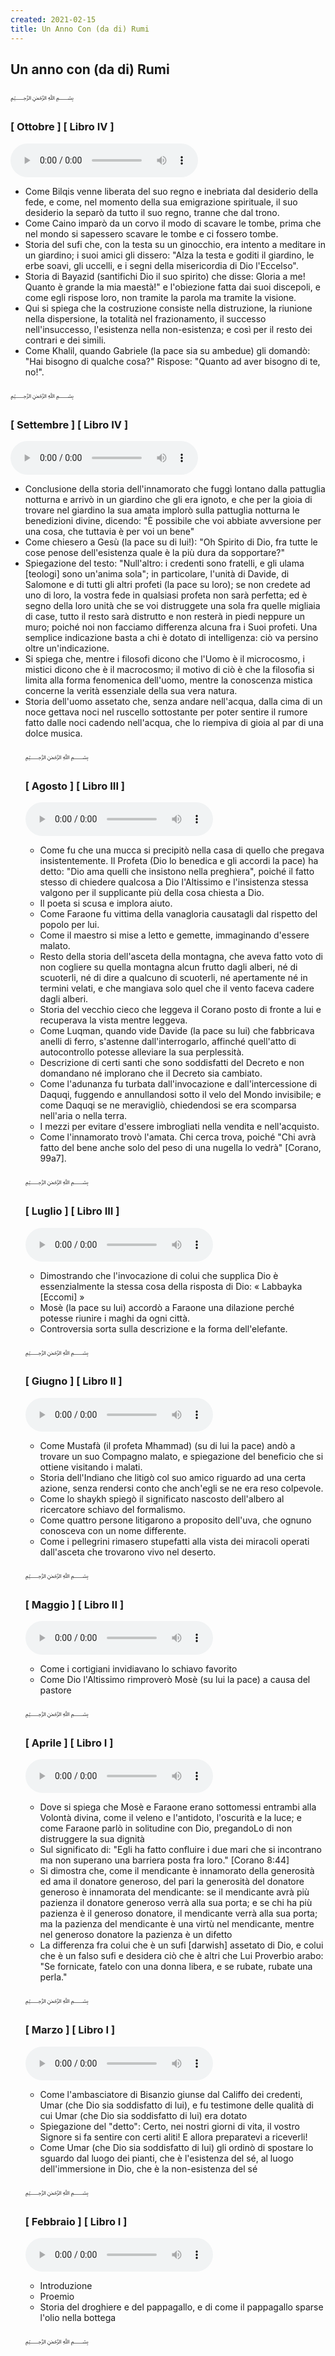 ```yaml
---
created: 2021-02-15
title: Un Anno Con (da di) Rumi
---
```


<h2>Un anno con (da di) Rumi</h2>

<p class="text-center">&#65021;</p>
<h3>[ Ottobre ] [ Libro IV ]</h3>
<audio controls src="https://www.dropbox.com/s/f4ssblehvkttik9/Ottobre.m4a?raw=1">$notaudio$</audio>
<ul>
 <li>Come Bilqis venne liberata del suo regno e inebriata dal desiderio della fede, e come, nel momento della sua emigrazione spirituale, il suo desiderio la separò da tutto il suo regno, tranne che dal trono.</li>
 <li>Come Caino imparò da un corvo il modo di scavare le tombe, prima che nel mondo si sapessero scavare le tombe e ci fossero tombe.</li>
 <li>Storia del sufi che, con la testa su un ginocchio, era intento a meditare in un giardino; i suoi amici gli dissero: "Alza la testa e goditi il giardino, le erbe soavi, gli uccelli, e i segni della misericordia di Dio l'Eccelso".</li>
 <li>Storia di Bayazid (santifichi Dio il suo spirito) che disse: Gloria a me! Quanto è grande la mia maestà!" e l'obiezione fatta dai suoi discepoli, e come egli rispose loro, non tramite la parola ma tramite la visione.</li>
 <li>Qui si spiega che la costruzione consiste nella distruzione, la riunione nella dispersione, la totalità nel frazionamento, il successo nell'insuccesso, l'esistenza nella non-esistenza; e così per il resto dei contrari e dei simili.</li>
 <li>Come Khalil, quando Gabriele (la pace sia su ambedue) gli domandò: "Hai bisogno di qualche cosa?" Rispose: "Quanto ad aver bisogno di te, no!".</li>
</ul>
<p class="text-center">&#65021;</p>
<h3>[ Settembre ] [ Libro IV ]</h3>
<audio controls src="https://www.dropbox.com/s/f6cxb6l7qbj28d0/Settembre.m4a?raw=1">$notaudio$</audio>
<ul>
 <li>Conclusione della storia dell'innamorato che fuggì lontano dalla pattuglia
 notturna e arrivò in un giardino che gli era ignoto, e che per la gioia di
 trovare nel giardino la sua amata implorò sulla pattuglia notturna le
 benedizioni divine, dicendo: "È possibile che voi abbiate avversione per una
 cosa, che tuttavia è per voi un bene"</li>
 <li>Come chiesero a Gesù (la pace su di lui!): "Oh Spirito di Dio, fra tutte le
 cose penose dell'esistenza quale è la più dura da sopportare?"</li>
 <li>Spiegazione del testo: "Null'altro: i credenti sono fratelli, e gli ulama
 [teologi] sono un'anima sola"; in particolare, l'unità di Davide, di Salomone e
 di tutti gli altri profeti (la pace su loro); se non credete ad uno di loro, la
 vostra fede in qualsiasi profeta non sarà perfetta; ed è segno della loro unità
 che se voi distruggete una sola fra quelle migliaia di case, tutto il resto
 sarà distrutto e non resterà in piedi neppure un muro; poiché noi non facciamo
 differenza alcuna fra i Suoi profeti. Una semplice indicazione basta a chi è
 dotato di intelligenza: ciò va persino oltre un'indicazione.</li>
 <li>Si spiega che, mentre i filosofi dicono che l'Uomo è il microcosmo, i
 mistici dicono che è il macrocosmo; il motivo di ciò è che la filosofia si
 limita alla forma fenomenica dell'uomo, mentre la conoscenza mistica concerne
 la verità essenziale della sua vera natura.</li>
 <li>Storia dell'uomo assetato che, senza andare nell'acqua, dalla cima di un
 noce gettava noci nel ruscello sottostante per poter sentire il rumore fatto
 dalle noci cadendo nell'acqua, che lo riempiva di gioia al par di una dolce
 musica.</li>
<p class="text-center">&#65021;</p>
<h3>[ Agosto ] [ Libro III ]</h3>
<audio controls src="https://www.dropbox.com/s/210fi5g26q10h2u/Agosto.m4a?raw=1">$notaudio$</audio>
<ul>
 <li>Come fu che una mucca si precipitò nella casa di quello che pregava
insistentemente. Il Profeta (Dio lo benedica e gli accordi la pace)
 ha detto: "Dio ama quelli che insistono nella preghiera", poiché il
 fatto stesso di chiedere qualcosa a Dio l'Altissimo e l'insistenza
 stessa valgono per il supplicante più della cosa chiesta a Dio.</li>
 <li>Il poeta si scusa e implora aiuto.</li>
 <li>Come Faraone fu vittima della vanagloria causatagli dal rispetto del
 popolo per lui.</li>
 <li>Come il maestro si mise a letto e gemette, immaginando d'essere
 malato.</li>
 <li>Resto della storia dell'asceta della montagna, che aveva fatto voto
 di non cogliere su quella montagna alcun frutto dagli alberi, né di
 scuoterli, né di dire a qualcuno di scuoterli, né apertamente né in
 termini velati, e che mangiava solo quel che il vento faceva cadere
 dagli alberi.</li>
 <li>Storia del vecchio cieco che leggeva il Corano posto di fronte a lui
 e recuperava la vista mentre leggeva.</li>
 <li>Come Luqman, quando vide Davide (la pace su lui) che fabbricava
 anelli di ferro, s'astenne dall'interrogarlo, affinché quell'atto di
 autocontrollo potesse alleviare la sua perplessità.</li>
 <li>Descrizione di certi santi che sono soddisfatti del Decreto e non
 domandano né implorano che il Decreto sia cambiato.</li>
 <li>Come l'adunanza fu turbata dall'invocazione e dall'intercessione di
 Daquqi, fuggendo e annullandosi sotto il velo del Mondo invisibile; e
 come Daquqi se ne meravigliò, chiedendosi se era scomparsa nell'aria
 o nella terra.</li>
 <li>I mezzi per evitare d'essere imbrogliati nella vendita e
 nell'acquisto.</li>
 <li>Come l'innamorato trovò l'amata. Chi cerca trova, poiché "Chi avrà
 fatto del bene anche solo del peso di una nugella lo vedrà"
 [Corano, 99a7].</li>
 </ul>
<p class="text-center">&#65021;</p>
<h3>[ Luglio ] [ Libro III ]</h3>
<audio controls src="https://www.dropbox.com/s/1jepssea99ii64s/Luglio.m4a?raw=1">$notaudio$</audio>
<ul>
 <li>
 Dimostrando che l'invocazione di colui che supplica Dio è
 essenzialmente la stessa cosa della risposta di Dio:
 « Labbayka [Eccomi] »
 </li>
 <li>
 Mosè (la pace su lui) accordò a Faraone una dilazione perché potesse riunire i
 maghi da ogni città.
 </li>
 <li>
 Controversia sorta sulla descrizione e la forma dell'elefante.
 </li>
</ul>
<p class="text-center">&#65021;</p>
<h3>[ Giugno ] [ Libro II ]</h3>
<audio controls src="https://www.dropbox.com/s/paivcueepogzw6v/Giugno.m4a?raw=1">$notaudio$</audio>
<ul>
 <li>
 Come Mustafà (il profeta Mhammad) (su di lui la pace) andò a trovare
 un suo Compagno malato, e spiegazione del beneficio che si ottiene
 visitando i malati.
 </li>
 <li>
 Storia dell'Indiano che litigò col suo amico riguardo ad una certa
 azione, senza rendersi conto che anch'egli se ne era reso colpevole.
 </li>
 <li>
 Come lo shaykh spiegò il significato nascosto dell'albero al
 ricercatore schiavo del formalismo.
 </li>
 <li>
 Come quattro persone litigarono a proposito dell'uva, che ognuno
 conosceva con un nome differente.
 </li>
 <li>
 Come i pellegrini rimasero stupefatti alla vista dei miracoli operati
 dall'asceta che trovarono vivo nel deserto.
 </li>
</ul>
<p class="text-center">&#65021;</p>
<h3>[ Maggio ] [ Libro II ]</h3>
<audio controls src="https://www.dropbox.com/s/ig8dpw7cjdltciw/Maggio.m4a?raw=1">$notaudio$</audio>
<ul>
 <li>
 Come i cortigiani invidiavano lo schiavo favorito
 </li>
 <li>
 Come Dio l'Altissimo rimproverò Mosè (su lui la pace) a causa del pastore
 </li>
</ul>
<p class="text-center">&#65021;</p>
<h3>[ Aprile ] [ Libro I ]</h3>
<audio controls src="https://www.dropbox.com/s/cbl4ibp69udejjc/Aprile.m4a?raw=1">$notaudio$</audio>
<ul>
  <li>
  Dove si spiega che Mosè e Faraone erano sottomessi entrambi alla Volontà
  divina, come il veleno e l'antidoto, l'oscurità e la luce; e come
  Faraone parlò in solitudine con Dio, pregandoLo di non distruggere la
  sua dignità
  </li>
  <li>
  Sul significato di: "Egli ha fatto confluire i due mari che si
  incontrano ma non superano una barriera posta fra loro." [Corano 8:44]
  </li>
  <li>
  Si dimostra che, come il mendicante è innamorato della generosità ed ama
  il donatore generoso, del pari la generosità del donatore generoso è
  innamorata del mendicante: se il mendicante avrà più pazienza il
  donatore generoso verrà alla sua porta; e se chi ha più pazienza è il
  generoso donatore, il mendicante verrà alla sua porta; ma la pazienza
  del mendicante è una virtù nel mendicante, mentre nel generoso donatore
  la pazienza è un difetto
  </li>
  <li>
  La differenza fra colui che è un sufi [darwish] assetato di Dio, e colui
  che è un falso sufi e desidera ciò che è altri che Lui
  Proverbio arabo: "Se fornicate, fatelo con una donna libera, e se
  rubate, rubate una perla."
  </li>
</ul>
<p class="text-center">&#65021;</p>
<h3>[ Marzo ] [ Libro I ]</h3>
<audio controls src="https://www.dropbox.com/s/y38uls6xg0vy0yt/Marzo.m4a?raw=1">$notaudio$</audio>
<ul>
  <li>
  Come l'ambasciatore di Bisanzio giunse dal Califfo dei credenti, Umar
  (che Dio sia soddisfatto di lui), e fu testimone delle qualità di cui
  Umar (che Dio sia soddisfatto di lui) era dotato
  </li>
  <li>
  Spiegazione del "detto": Certo, nei nostri giorni di vita, il vostro
  Signore si fa sentire con certi aliti! E allora preparatevi a
  riceverli!
  </li>
  <li>
  Come Umar (che Dio sia soddisfatto di lui) gli ordinò di spostare lo
  sguardo dal luogo dei pianti, che è l'esistenza del sé, al luogo
  dell'immersione in Dio, che è la non-esistenza del sé
  </li>
</ul>
<p class="text-center">&#65021;</p>
<h3>[ Febbraio ] [ Libro I ]</h3>
<audio controls src="https://www.dropbox.com/s/t611ks6stq2tm6u/Febbraio.m4a?raw=1">$notaudio$</audio>
<ul>
  <li>Introduzione</li>
  <li>Proemio</li>
  <li>Storia del droghiere e del pappagallo, e di come il pappagallo sparse l'olio nella bottega</li>
</ul>
<p class="text-center">&#65021;</p>
